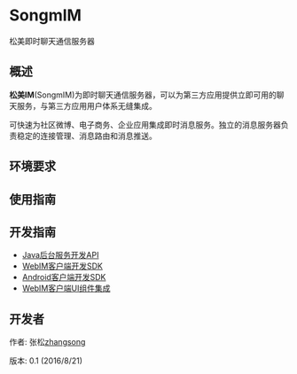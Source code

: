 # SongmIM
松美即时聊天通信服务器

## 概述

**松美IM**(SongmIM)为即时聊天通信服务器，可以为第三方应用提供立即可用的聊天服务，与第三方应用用户体系无缝集成。

可快速为社区微博、电子商务、企业应用集成即时消息服务。独立的消息服务器负责稳定的连接管理、消息路由和消息推送。

## 环境要求



## 使用指南



## 开发指南

+ [Java后台服务开发API](songm.sso.backstage.java)
+ [WebIM客户端开发SDK](https://github.com/songzigw/songm.webim)
+ [Android客户端开发SDK]()
+ [WebIM客户端UI组件集成](https://github.com/songzigw/songm.webim.ui)

## 开发者

作者: 张松[zhangsong](mailto:songzigw@163.com) 

版本: 0.1 (2016/8/21)


